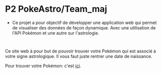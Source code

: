 # P2 PokeAstro/Team_maj

- <p>Ce projet a pour objectif de développer une application web qui permet de visualiser des données de façon dynamique. Avec une utilisation de l'API Pokémon et une autre sur l'astrologie.</p>

<p><img align="center" alt="" src="https://github.com/Alexluu13/P2_Poke-Astro-maj/blob/master/pokeastro1.png"/></p>
<p><img align="center" alt="" src="https://github.com/Alexluu13/P2_Poke-Astro-maj/blob/master/pokeastro2.png"/></p>

<p>Ce site web à pour but de pouvoir trouver votre Pokémon qui est associé à votre signe astrologique. Il vous faut juste rentrer une date de naissance.</p>

Pour trouver votre Pokémon: c'est [ici](https://alexluu13.github.io/P2_Poke-Astro-maj/).

